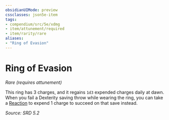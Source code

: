 ```yaml
---
obsidianUIMode: preview
cssclasses: json5e-item
tags:
- compendium/src/5e/xdmg
- item/attunement/required
- item/rarity/rare
aliases: 
- "Ring of Evasion"
---
```

# Ring of Evasion
*Rare (requires attunement)*  


This ring has 3 charges, and it regains `1d3` expended charges daily at dawn. When you fail a Dexterity saving throw while wearing the ring, you can take a [Reaction](rules/variant-rules/reaction-xphb.md) to expend 1 charge to succeed on that save instead.

*Source: SRD 5.2*
